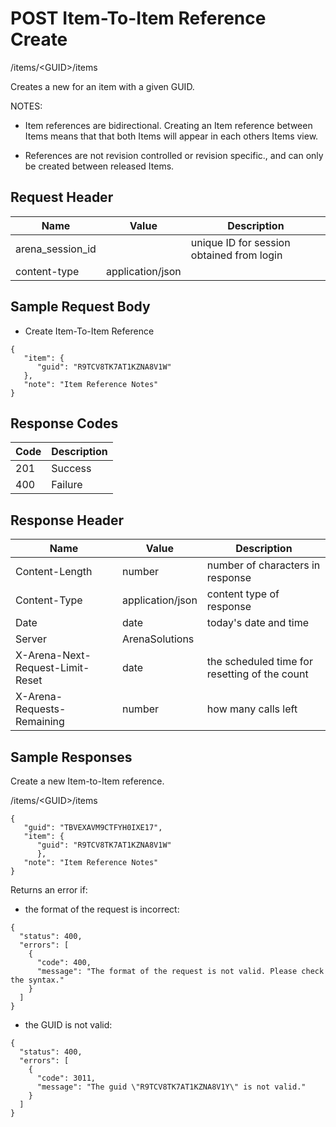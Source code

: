 # POST Item-To-Item Reference Create


/items/&lt;GUID&gt;/items

Creates a new  for an item with a given GUID. 

NOTES:

* Item references are bidirectional.  Creating an Item reference between Items means that that both Items will appear in each others Items view.

* References are not revision controlled or revision specific., and can only be created between released Items. 

## Request Header

| Name<br> | Value<br> | Description<br> |
|  --- |  --- |  --- | 
| arena_session_id<br> |   | unique ID for session obtained from login<br> |
| content\-type<br> | application/json<br> |   |

## Sample Request Body
* Create Item\-To\-Item Reference

```
{
   "item": {
      "guid": "R9TCV8TK7AT1KZNA8V1W"
   },
   "note": "Item Reference Notes"
}
```
## Response Codes

| Code<br> | Description<br> |
|  --- |  --- | 
| 201<br> | Success<br> |
| 400<br> | Failure<br> |

## Response Header

| Name<br> | Value<br> | Description<br> |
|  --- |  --- |  --- | 
| Content\-Length<br> | number<br> | number of characters in response<br> |
| Content\-Type<br> | application/json<br> | content type of response<br> |
| Date<br> | date<br> | today's date and time<br> |
| Server<br> | ArenaSolutions<br> |   |
| X\-Arena\-Next\-Request\-Limit\-Reset<br> | date<br> | the scheduled time for resetting of the count<br> |
| X\-Arena\-Requests\-Remaining<br> | number<br> | how many calls left<br> |

## Sample Responses
Create a new Item\-to\-Item reference.



/items/&lt;GUID&gt;/items

```
{
   "guid": "TBVEXAVM9CTFYH0IXE17",
   "item": {
      "guid": "R9TCV8TK7AT1KZNA8V1W"
      },
   "note": "Item Reference Notes"
}
```
Returns an error if:

* the format of the request is incorrect:

```
{
  "status": 400,
  "errors": [
    {
      "code": 400,
      "message": "The format of the request is not valid. Please check the syntax."
    }
  ]
}
```
* the GUID is not valid:

```
{
  "status": 400,
  "errors": [
    {
      "code": 3011,
      "message": "The guid \"R9TCV8TK7AT1KZNA8V1Y\" is not valid."
    }
  ]
}

```
